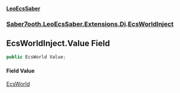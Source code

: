 #### [LeoEcsSaber](index.md 'index')
### [Saber7ooth.LeoEcsSaber.Extensions.Di](Saber7ooth.LeoEcsSaber.Extensions.Di.md 'Saber7ooth.LeoEcsSaber.Extensions.Di').[EcsWorldInject](EcsWorldInject.md 'Saber7ooth.LeoEcsSaber.Extensions.Di.EcsWorldInject')

## EcsWorldInject.Value Field

```csharp
public EcsWorld Value;
```

#### Field Value
[EcsWorld](EcsWorld.md 'Saber7ooth.LeoEcsSaber.EcsWorld')